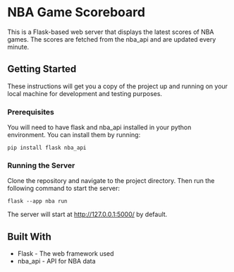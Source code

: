 # NBA Game Scoreboard
This is a Flask-based web server that displays the latest scores of NBA games. The scores are fetched from the nba_api and are updated every minute.

## Getting Started
These instructions will get you a copy of the project up and running on your local machine for development and testing purposes.

### Prerequisites
You will need to have flask and nba_api installed in your python environment. You can install them by running:

```
pip install flask nba_api
```

### Running the Server
Clone the repository and navigate to the project directory. Then run the following command to start the server:

```
flask --app nba run
```
The server will start at http://127.0.0.1:5000/ by default.

## Built With
- Flask - The web framework used
- nba_api - API for NBA data 
